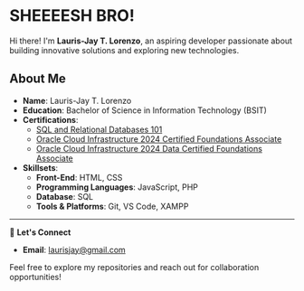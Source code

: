 # SHEEEESH BRO!

Hi there! I'm **Lauris-Jay T. Lorenzo**, an aspiring developer passionate about building innovative solutions and exploring new technologies.

## About Me  

- **Name**: Lauris-Jay T. Lorenzo  
- **Education**: Bachelor of Science in Information Technology (BSIT)  
- **Certifications**:
  - [SQL and Relational Databases 101](https://courses.cognitiveclass.ai/certificates/3250b7caab7340a5b924a29946aefad2)
  - [Oracle Cloud Infrastructure 2024 Certified Foundations Associate](https://catalog-education.oracle.com/pls/certview/sharebadge?id=3FC6CD10C84C4273466F4C620304EA30FE9FD8CB33F3878A9382283A313827C9)
  - [Oracle Cloud Infrastructure 2024 Data Certified Foundations Associate](https://catalog-education.oracle.com/pls/certview/sharebadge?id=3FC6CD10C84C4273466F4C620304EA30EEF7242B2320E51B1FE85DCE94C98640)
- **Skillsets**:  
  - **Front-End**: HTML, CSS  
  - **Programming Languages**: JavaScript, PHP  
  - **Database**: SQL  
  - **Tools & Platforms**: Git, VS Code, XAMPP  

---

🌟 **Let's Connect**  
- **Email**: [laurisjay@gmail.com](mailto:laurisjay@gmail.com)  

Feel free to explore my repositories and reach out for collaboration opportunities!
